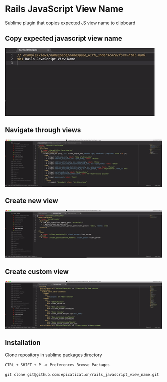 # Rails JavaScript View Name
Sublime plugin that copies expected JS view name to clipboard
## Copy expected javascript view name
![](example.gif)

## Navigate through views
![](search.gif)

## Create new view
![](new.gif)

## Create custom view
![](custom.gif)

## Installation
Clone repository in sublime packages directory

```CTRL + SHIFT + P -> Preferences Browse Packages```

```git clone git@github.com:epicatization/rails_javascript_view_name.git```


